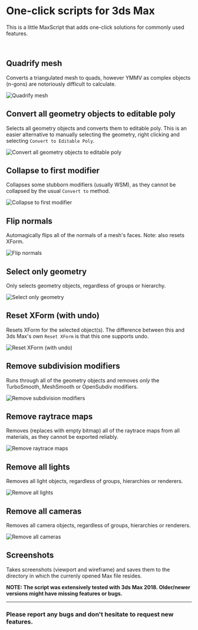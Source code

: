 # One-click scripts for 3ds Max

This is a little MaxScript that adds one-click solutions for commonly used features.

&nbsp;

## Quadrify mesh

Converts a triangulated mesh to quads, however YMMV as complex objects (n-gons) are notoriously difficult to calculate.

![Quadrify mesh](https://i.imgur.com/27CP9zM.gif)

## Convert all geometry objects to editable poly

Selects all geometry objects and converts them to editable poly. This is an easier alternative to manually selecting the geometry, right clicking and selecting `Convert to Editable Poly`.

![Convert all geometry objects to editable poly](https://i.imgur.com/SR7i5mp.gif)

## Collapse to first modifier

Collapses some stubborn modifiers (usually WSM), as they cannot be collapsed by the usual `Convert to` method.

![Collapse to first modifier](https://i.imgur.com/EHdiKQf.gif)

## Flip normals

Automagically flips all of the normals of a mesh's faces. Note: also resets XForm.

![Flip normals](https://i.imgur.com/LKdqyGy.gif)

## Select only geometry

Only selects geometry objects, regardless of groups or hierarchy.

![Select only geometry](https://i.imgur.com/GHRrhoD.gif)

## Reset XForm (with undo)

Resets XForm for the selected object(s). The difference between this and 3ds Max's own `Reset XForm` is that this one supports undo.

![Reset XForm (with undo)](https://i.imgur.com/IuVcNs4.gif)

## Remove subdivision modifiers

Runs through all of the geometry objects and removes _only_ the TurboSmooth, MeshSmooth or OpenSubdiv modifiers.

![Remove subdivision modifiers](https://i.imgur.com/7dEOcF0.gif)

## Remove raytrace maps

Removes (replaces with empty bitmap) all of the raytrace maps from all materials, as they cannot be exported reliably.

![Remove raytrace maps](https://i.imgur.com/27CP9zM.gif)

## Remove all lights

Removes all light objects, regardless of groups, hierarchies or renderers.

![Remove all lights](https://i.imgur.com/RGsD6B1.gif)

## Remove all cameras

Removes all camera objects, regardless of groups, hierarchies or renderers.

![Remove all cameras](https://i.imgur.com/UWYTquv.gif)

## Screenshots

Takes screenshots (viewport and wireframe) and saves them to the directory in which the currenly opened Max file resides.


**NOTE: The script was extensively tested with 3ds Max 2018. Older/newer versions might have missing features or bugs.**

---

### Please report any bugs and don't hesitate to request new features.